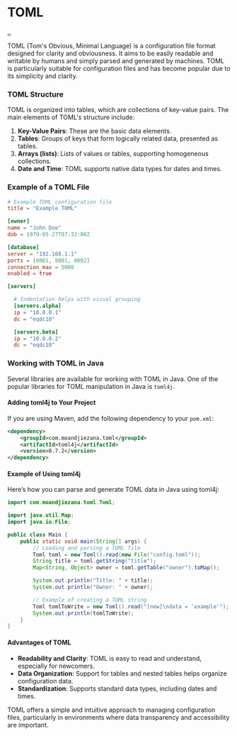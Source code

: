 # TOML

[..](./README.md)

TOML (Tom's Obvious, Minimal Language) is a configuration file format designed for clarity and obviousness. It aims to be easily readable and writable by humans and simply parsed and generated by machines. TOML is particularly suitable for configuration files and has become popular due to its simplicity and clarity.

### TOML Structure
TOML is organized into tables, which are collections of key-value pairs. The main elements of TOML's structure include:
1. **Key-Value Pairs**: These are the basic data elements.
2. **Tables**: Groups of keys that form logically related data, presented as tables.
3. **Arrays (lists)**: Lists of values or tables, supporting homogeneous collections.
4. **Date and Time**: TOML supports native data types for dates and times.

### Example of a TOML File
```toml
# Example TOML configuration file
title = "Example TOML"

[owner]
name = "John Doe"
dob = 1979-05-27T07:32:00Z

[database]
server = "192.168.1.1"
ports = [8001, 8001, 8002]
connection_max = 5000
enabled = true

[servers]

  # Indentation helps with visual grouping
  [servers.alpha]
  ip = "10.0.0.1"
  dc = "eqdc10"

  [servers.beta]
  ip = "10.0.0.2"
  dc = "eqdc10"
```

### Working with TOML in Java
Several libraries are available for working with TOML in Java. One of the popular libraries for TOML manipulation in Java is `toml4j`.

#### Adding toml4j to Your Project
If you are using Maven, add the following dependency to your `pom.xml`:

```xml
<dependency>
    <groupId>com.moandjiezana.toml</groupId>
    <artifactId>toml4j</artifactId>
    <version>0.7.2</version>
</dependency>
```

#### Example of Using toml4j
Here’s how you can parse and generate TOML data in Java using toml4j:

```java
import com.moandjiezana.toml.Toml;

import java.util.Map;
import java.io.File;

public class Main {
    public static void main(String[] args) {
        // Loading and parsing a TOML file
        Toml toml = new Toml().read(new File("config.toml"));
        String title = toml.getString("title");
        Map<String, Object> owner = toml.getTable("owner").toMap();

        System.out.println("Title: " + title);
        System.out.println("Owner: " + owner);

        // Example of creating a TOML string
        Toml tomlToWrite = new Toml().read("[new]\ndata = 'example'");
        System.out.println(tomlToWrite);
    }
}
```

#### Advantages of TOML
- **Readability and Clarity**: TOML is easy to read and understand, especially for newcomers.
- **Data Organization**: Support for tables and nested tables helps organize configuration data.
- **Standardization**: Supports standard data types, including dates and times.

TOML offers a simple and intuitive approach to managing configuration files, particularly in environments where data transparency and accessibility are important.
